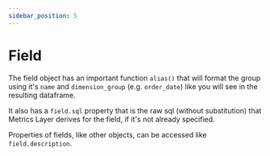 ```yaml
---
sidebar_position: 5
---
```


# Field

The field object has an important function `alias()` that will format the group using it's `name` and `dimension_group` (e.g. `order_date`) like you will see in the resulting dataframe.

It also has a `field.sql` property that is the raw sql (without substitution) that Metrics Layer derives for the field, if it's not already specified.

Properties of fields, like other objects, can be accessed like `field.description`.
